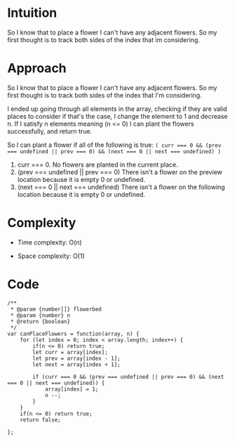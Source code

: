 # Intuition
<!-- Describe your first thoughts on how to solve this problem. -->
So I know that to place a flower I can't have any adjacent flowers. So my first thought is to track both sides of the index that im considering.
# Approach
<!-- Describe your approach to solving the problem. -->
So I know that to place a flower I can't have any adjacent flowers. So my first thought is to track both sides of the index that I'm considering.

I ended up going through all elements in the array, checking if they are valid places to consider if that's the case, I change the element to 1 and decrease n. If I satisfy n elements meaning (n <= 0) I can plant the flowers successfully, and return true.

So I can plant a flower if all of the following is true:
 `(
      curr === 0 &&
      (prev === undefined || prev === 0) &&
      (next === 0 || next === undefined)
    )`
1. curr === 0. No flowers are planted in the current place.
2. (prev === undefined || prev === 0) There isn't a flower on the preview location because it is empty 0 or undefined.
3. (next === 0 || next === undefined) There isn't a flower on the following location because it is empty 0 or undefined.


# Complexity
- Time complexity: O(n)
<!-- Add your time complexity here, e.g. $$O(n)$$ -->

- Space complexity: O(1)
<!-- Add your space complexity here, e.g. $$O(n)$$ -->

# Code
```
/**
 * @param {number[]} flowerbed
 * @param {number} n
 * @return {boolean}
 */
var canPlaceFlowers = function(array, n) {
    for (let index = 0; index < array.length; index++) {
        if(n <= 0) return true;
        let curr = array[index];
        let prev = array[index - 1];
        let next = array[index + 1];

        if (curr === 0 && (prev === undefined || prev === 0) && (next === 0 || next === undefined)) {
            array[index] = 1;
            n --;
        } 
    }
    if(n <= 0) return true;
    return false;
    
};
```